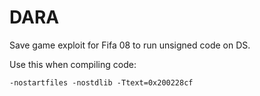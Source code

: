 DARA
====

Save game exploit for Fifa 08 to run unsigned code on DS.

Use this when compiling code:

`-nostartfiles -nostdlib -Ttext=0x200228cf`
